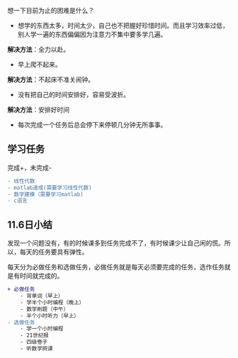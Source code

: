 想一下目前为止的困难是什么？

- 想学的东西太多，时间太少，自己也不把握好珍惜时间。而且学习效率过低，别人学一遍的东西偏偏因为注意力不集中要多学几遍。

**解决方法**：全力以赴。

- 早上爬不起来。

**解决方法**：不起床不准关闹钟。

- 没有把自己的时间安排好，容易受波折。

**解决方法**：安排好时间

- 每次完成一个任务后总会停下来停顿几分钟无所事事。



## 学习任务

完成+，未完成-

```diff
- 线性代数
- matlab速成(需要学习线性代数)
- 数学建模（需要学习matlab)
- c语言
```

## 11.6日小结

发现一个问题没有，有的时候课多到任务完成不了，有时候课少让自己闲的慌。所以，每天的任务要具有弹性。

每天分为必做任务和选做任务，必做任务就是每天必须要完成的任务，选作任务就是有时间就完成的。

```diff
+ 必做任务
	- 背单词（早上）
	- 学半个小时编程（晚上）
	- 数学刷题（中午）
	- 半个小时听力（早上）
- 选做任务
	- 学一个小时编程
	- 21世纪报
	- 四级卷子
	- 听数学网课
```

